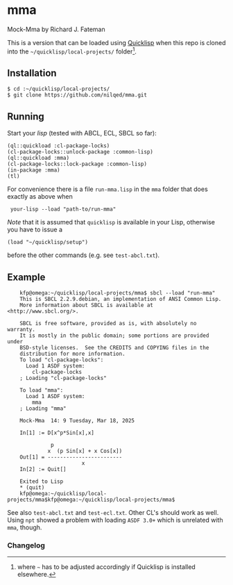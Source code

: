 # mma
Mock-Mma by Richard J. Fateman

This is a version that can be loaded using [Quicklisp](https://www.quicklisp.org/beta/)
when this repo is cloned into the `~/quicklisp/local-projects/` folder[^1].


## Installation

    $ cd :~/quicklisp/local-projects/
    $ git clone https://github.com/nilqed/mma.git

## Running
Start your *lisp* (tested with ABCL, ECL, SBCL so far): 

    (ql::quickload :cl-package-locks)
    (cl-package-locks::unlock-package :common-lisp)
    (ql::quickload :mma)
    (cl-package-locks::lock-package :common-lisp)
    (in-package :mma)
    (tl)

For convenience there is a file `run-mma.lisp` in the `mma` folder that
does exactly as above when

     your-lisp --load "path-to/run-mma"

*Note* that it is assumed that `quicklisp` is available in your Lisp, otherwise you have
to issue a

    (load "~/quicklisp/setup")

before the other commands (e.g. see `test-abcl.txt`).

## Example


        kfp@omega:~/quicklisp/local-projects/mma$ sbcl --load "run-mma"
        This is SBCL 2.2.9.debian, an implementation of ANSI Common Lisp.
        More information about SBCL is available at <http://www.sbcl.org/>.
        
        SBCL is free software, provided as is, with absolutely no warranty.
        It is mostly in the public domain; some portions are provided under
        BSD-style licenses.  See the CREDITS and COPYING files in the
        distribution for more information.
        To load "cl-package-locks":
          Load 1 ASDF system:
            cl-package-locks
        ; Loading "cl-package-locks"
        
        To load "mma":
          Load 1 ASDF system:
            mma
        ; Loading "mma"
        
        Mock-Mma  14: 9 Tuesday, Mar 18, 2025
        
        In[1] := D[x^p*Sin[x],x]
        
                  p
                 x  (p Sin[x] + x Cos[x])
        Out[1] = ------------------------
                            x
        In[2] := Quit[]
        
        Exited to Lisp
        * (quit)
        kfp@omega:~/quicklisp/local-projects/mma$kfp@omega:~/quicklisp/local-projects/mma$
        
See also `test-abcl.txt` and `test-ecl.txt`. Other CL's should work as well. Using `npt`
showed a problem with loading `ASDF 3.0+` which is unrelated with `mma`, though.


### Changelog




[^1]: where `~` has to be adjusted accordingly if Quicklisp is installed elsewhere.
